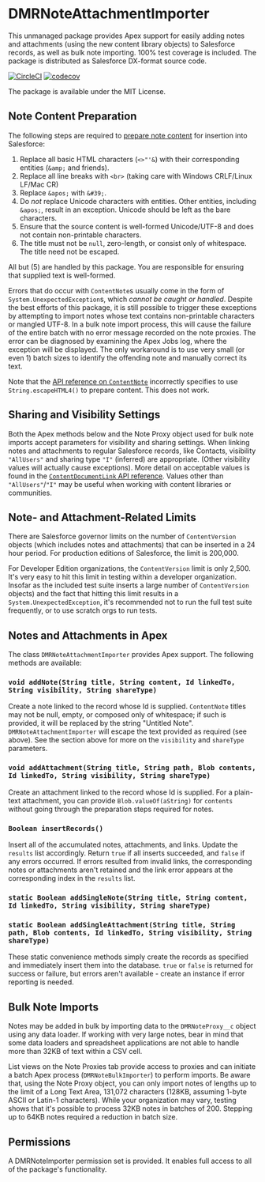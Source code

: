 # DMRNoteAttachmentImporter

This unmanaged package provides Apex support for easily adding notes and attachments (using the new 
content library objects) to Salesforce records, as well as bulk note importing. 100% test coverage is included. The package is distributed as Salesforce DX-format source code.

[![CircleCI](https://circleci.com/gh/davidmreed/DMRNoteAttachmentImporter.svg?style=svg)](https://circleci.com/gh/davidmreed/DMRNoteAttachmentImporter)
[![codecov](https://codecov.io/gh/davidmreed/DMRNoteAttachmentImporter/branch/master/graph/badge.svg)](https://codecov.io/gh/davidmreed/DMRNoteAttachmentImporter)

The package is available under the MIT License.

## Note Content Preparation

The following steps are required to [prepare note content](https://help.salesforce.com/apex/HTViewSolution?id=000230867&language=en_US) for insertion into Salesforce:

 1. Replace all basic HTML characters (`<>"'&`) with their corresponding entities (`&amp;` and friends).
 2. Replace all line breaks with `<br>` (taking care with Windows CRLF/Linux LF/Mac CR)
 3. Replace `&apos;` with `&#39;`.
 4. Do *not* replace Unicode characters with entities. Other entities, including `&apos;`, result in an exception. Unicode should be left as the bare characters.
 5. Ensure that the source content is well-formed Unicode/UTF-8 and does not contain non-printable characters.
 6. The title must not be `null`, zero-length, or consist only of whitespace. The title need not be escaped.

All but (5) are handled by this package. You are responsible for ensuring that supplied text is well-formed.  

Errors that do occur with `ContentNote`s usually come in the form of `System.UnexpectedException`s, which *cannot be caught or handled*. Despite the best efforts of this package, it is still possible to trigger these exceptions by attempting to import notes whose text contains non-printable characters or mangled UTF-8. In a bulk note import process, this will cause the failure of the entire batch with no error message recorded on the note proxies. The error can be diagnosed by examining the Apex Jobs log, where the exception will be displayed. The only workaround is to use very small (or even 1) batch sizes to identify the offending note and manually correct its text.

Note that the [API reference on `ContentNote`](https://developer.salesforce.com/docs/atlas.en-us.api.meta/api/sforce_api_objects_contentnote.htm) incorrectly specifies to use `String.escapeHTML4()` to prepare content. This does not work.

## Sharing and Visibility Settings

Both the Apex methods below and the Note Proxy object used for bulk note imports accept parameters for visibility and sharing settings. When linking notes and attachments to regular Salesforce records, like Contacts, visibility `"AllUsers"` and sharing type `"I"` (inferred) are appropriate. (Other visibility values will actually cause exceptions). More detail on acceptable values is found in the [`ContentDocumentLink` API reference](https://developer.salesforce.com/docs/atlas.en-us.api.meta/api/sforce_api_objects_contentdocumentlink.htm). Values other than `"AllUsers"`/`"I"` may be useful when working with content libraries or communities.

## Note- and Attachment-Related Limits

There are Salesforce governor limits on the number of `ContentVersion` objects (which includes notes and attachments) that can be inserted in a 24 hour period. For production editions of Salesforce, the limit is 200,000. 

For Developer Edition organizations, the `ContentVersion` limit is only 2,500. It's very easy to hit this limit in testing within a developer organization. Insofar as the included test suite inserts a large number of `ContentVersion` objects) and the fact that hitting this limit results in a `System.UnexpectedException`, it's recommended not to run the full test suite frequently, or to use scratch orgs to run tests.

## Notes and Attachments in Apex

The class `DMRNoteAttachmentImporter` provides Apex support. The following methods are available:

### `void addNote(String title, String content, Id linkedTo, String visibility, String shareType)`

Create a note linked to the record whose Id is supplied. `ContentNote` titles may not be null, empty, or composed only of whitespace; if such is provided, it will be replaced by the string "Untitled Note". `DMRNoteAttachmentImporter` will escape the text provided as required (see above). See the section above for more on the `visibility` and `shareType` parameters.

### `void addAttachment(String title, String path, Blob contents, Id linkedTo, String visibility, String shareType)`

Create an attachment linked to the record whose Id is supplied. For a plain-text attachment, you can provide `Blob.valueOf(aString)` for `contents` without going through the preparation steps required for notes.

### `Boolean insertRecords()`

Insert all of the accumulated notes, attachments, and links. Update the `results` list accordingly. Return `true` if all inserts succeeded, and `false` if any errors occurred. If errors resulted from invalid links, the corresponding notes or attachments aren't retained and the link error appears at the corresponding index in the `results` list.

### `static Boolean addSingleNote(String title, String content, Id linkedTo, String visibility, String shareType)`
### `static Boolean addSingleAttachment(String title, String path, Blob contents, Id linkedTo, String visibility, String shareType)`

These static convenience methods simply create the records as specified and immediately insert them into the database. `true` or `false` is returned for success or failure, but errors aren't available - create an instance if error reporting is needed.

## Bulk Note Imports

Notes may be added in bulk by importing data to the `DMRNoteProxy__c` object using any data loader. If working with very large notes, bear in mind that some data loaders and spreadsheet applications are not able to handle more than 32KB of text within a CSV cell.

List views on the Note Proxies tab provide access to proxies and can initiate a batch Apex process (`DMRNoteBulkImporter`) to perform imports. Be aware that, using the Note Proxy object, you can only import notes of lengths up to the limit of a Long Text Area, 131,072 characters (128KB, assuming 1-byte ASCII or Latin-1 characters). While your organization may vary, testing shows that it's possible to process 32KB notes in batches of 200. Stepping up to 64KB notes required a reduction in batch size.

## Permissions

A DMRNoteImporter permission set is provided. It enables full access to all of the package's functionality.
